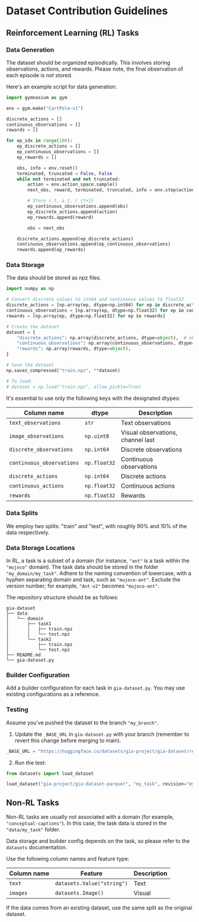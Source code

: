 # Dataset Contribution Guidelines

## Reinforcement Learning (RL) Tasks

### Data Generation

The dataset should be organized episodically. This involves storing observations, actions, and rewards. Please note, the final observation of each episode is not stored.

Here's an example script for data generation:

```python
import gymnasium as gym

env = gym.make("CartPole-v1")

discrete_actions = []
continuous_observations = []
rewards = []

for ep_idx in range(100):
    ep_discrete_actions = []
    ep_continuous_observations = []
    ep_rewards = []

    obs, info = env.reset()
    terminated, truncated = False, False
    while not terminated and not truncated:
        action = env.action_space.sample()
        next_obs, reward, terminated, truncated, info = env.step(action)

        # Store s_t, a_t, r_{t+1}
        ep_continuous_observations.append(obs)
        ep_discrete_actions.append(action)
        ep_rewards.append(reward)

        obs = next_obs

    discrete_actions.append(ep_discrete_actions)
    continuous_observations.append(ep_continuous_observations)
    rewards.append(ep_rewards)
```

### Data Storage

The data should be stored as npz files.

```python
import numpy as np

# Convert discrete values to int64 and continuous values to float32
discrete_actions = [np.array(ep, dtype=np.int64) for ep in discrete_actions]
continuous_observations = [np.array(ep, dtype=np.float32) for ep in continuous_observations]
rewards = [np.array(ep, dtype=np.float32) for ep in rewards]

# Create the dataset
dataset = {
    "discrete_actions": np.array(discrete_actions, dtype=object),  # object dtype for variable length arrays
    "continuous_observations": np.array(continuous_observations, dtype=object),
    "rewards": np.array(rewards, dtype=object),
}

# Save the dataset
np.savez_compressed("train.npz", **dataset)

# To load:
# dataset = np.load("train.npz", allow_pickle=True)
```

It's essential to use only the following keys with the designated dtypes:

| Column name               | dtype        | Description                       |
| ------------------------- | ------------ | --------------------------------- |
| `text_observations`       | `str`        | Text observations                 |
| `image_observations`      | `np.uint8`   | Visual observations, channel last |
| `discrete_observations`   | `np.int64`   | Discrete observations             |
| `continuous_observations` | `np.float32` | Continuous observations           |
| `discrete_actions`        | `np.int64`   | Discrete actions                  |
| `continuous_actions`      | `np.float32` | Continuous actions                |
| `rewards`                 | `np.float32` | Rewards                           |


### Data Splits

We employ two splits: "train" and "test", with roughly 90% and 10% of the data respectively.

### Data Storage Locations

In RL, a task is a subset of a domain (for instance, `"ant"` is a task within the `"mujoco"` domain). The task data should be stored in the folder `"my_domain/my_task"`. Adhere to the naming convention of lowercase, with a hyphen separating domain and task, such as `"mujoco-ant"`. Exclude the version number; for example, `"Ant-v2"` becomes `"mujoco-ant"`.

The repository structure should be as follows:

```
gia-dataset
├── data
│   └── domain
│       ├── task1
│       │   ├── train.npz
│       │   └── test.npz
│       └── task2
│           ├── train.npz
│           └── test.npz
├── README.md
└── gia-dataset.py
```

### Builder Configuration

Add a builder configuration for each task in `gia-dataset.py`. You may use existing configurations as a reference.

### Testing

Assume you've pushed the dataset to the branch `"my_branch"`.

1. Update the `_BASE_URL` in `gia-dataset.py` with your branch (remember to revert this change before merging to main).

```python
_BASE_URL = "https://huggingface.co/datasets/gia-project/gia-dataset/resolve/my_branch/data"
```

2. Run the test:

```python
from datasets import load_dataset

load_dataset("gia-project/gia-dataset-parquet", "my_task", revision="my_branch")
```


## Non-RL Tasks

Non-RL tasks are usually not associated with a domain (for example, `"conceptual-captions"`). In this case, the task data is stored in the `"data/my_task"` folder.

Data storage and builder config depends on the task, so please refer to the `datasets` documentation.

Use the following column names and feature type:

| Column name | Feature                    | Description |
| ----------- | -------------------------- | ----------- |
| `text`      | `datasets.Value("string")` | Text        |
| `images`    | `datasets.Image()`         | Visual      |

If the data comes from an existing dataset, use the same split as the original dataset.
